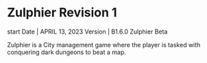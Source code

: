 # Zulphier Revision 1

start Date | APRIL 13, 2023
Version | B1.6.0
Zulphier Beta

Zulphier is a City management game where the player is tasked with conquering dark dungeons to beat a map.
